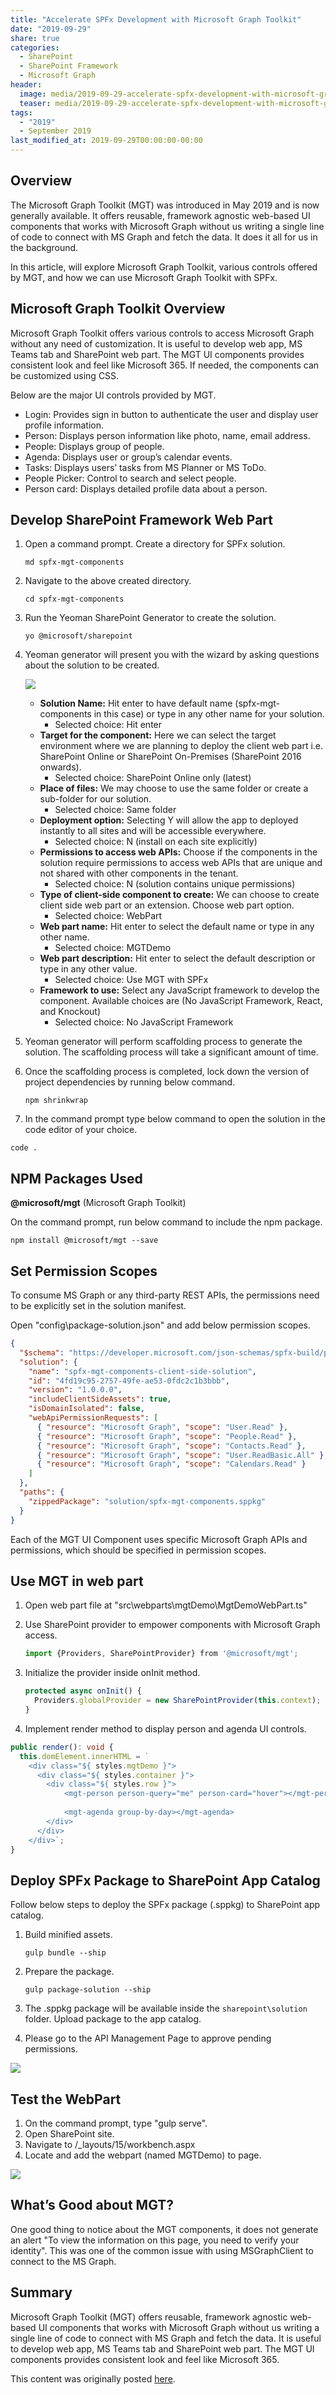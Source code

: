 ```yaml
---
title: "Accelerate SPFx Development with Microsoft Graph Toolkit"
date: "2019-09-29"
share: true
categories:
  - SharePoint
  - SharePoint Framework
  - Microsoft Graph
header:
  image: media/2019-09-29-accelerate-spfx-development-with-microsoft-graph-toolkit/03.png
  teaser: media/2019-09-29-accelerate-spfx-development-with-microsoft-graph-toolkit/03.png
tags:
  - "2019"
  - September 2019
last_modified_at: 2019-09-29T00:00:00-00:00
---
```


## Overview

The Microsoft Graph Toolkit (MGT) was introduced in May 2019 and is now generally available. It offers reusable, framework agnostic web-based UI components that works with Microsoft Graph without us writing a single line of code to connect with MS Graph and fetch the data. It does it all for us in the background.

In this article, will explore Microsoft Graph Toolkit, various controls offered by MGT, and how we can use Microsoft Graph Toolkit with SPFx.


## Microsoft Graph Toolkit Overview

Microsoft Graph Toolkit offers various controls to access Microsoft Graph without any need of customization. It is useful to develop web app, MS Teams tab and SharePoint web part. The MGT UI components provides consistent look and feel like Microsoft 365. If needed, the components can be customized using CSS.

Below are the major UI controls provided by MGT.

- Login: Provides sign in button to authenticate the user and display user profile information.
- Person: Displays person information like photo, name, email address.
- People: Displays group of people.
- Agenda: Displays user or group’s calendar events.
- Tasks: Displays users’ tasks from MS Planner or MS ToDo.
- People Picker: Control to search and select people.
- Person card: Displays detailed profile data about a person.


## Develop SharePoint Framework Web Part

1. Open a command prompt. Create a directory for SPFx solution.

    ```
    md spfx-mgt-components
    ```

2. Navigate to the above created directory.

    ```
    cd spfx-mgt-components
    ```

3. Run the Yeoman SharePoint Generator to create the solution.

    ```
    yo @microsoft/sharepoint
    ```

4. Yeoman generator will present you with the wizard by asking questions about the solution to be created.

    ![](/media/2019-09-29-accelerate-spfx-development-with-microsoft-graph-toolkit/01.png)

    - **Solution Name:** Hit enter to have default name (spfx-mgt-components in this case) or type in any other name for your solution.
        - Selected choice: Hit enter
    - **Target for the component:** Here we can select the target environment where we are planning to deploy the client web part i.e. SharePoint Online or SharePoint On-Premises (SharePoint 2016 onwards).
        - Selected choice: SharePoint Online only (latest)
    - **Place of files:** We may choose to use the same folder or create a sub-folder for our solution.
        - Selected choice: Same folder
    - **Deployment option:** Selecting Y will allow the app to deployed instantly to all sites and will be accessible everywhere.
        - Selected choice: N (install on each site explicitly)
    - **Permissions to access web APIs:** Choose if the components in the solution require permissions to access web APIs that are unique and not shared with other components in the tenant.
        - Selected choice: N (solution contains unique permissions)
    - **Type of client-side component to create:** We can choose to create client side web part or an extension. Choose web part option.
        - Selected choice: WebPart
    - **Web part name:** Hit enter to select the default name or type in any other name.
        - Selected choice: MGTDemo
    - **Web part description:** Hit enter to select the default description or type in any other value.
        - Selected choice: Use MGT with SPFx
    - **Framework to use:** Select any JavaScript framework to develop the component. Available choices are (No JavaScript Framework, React, and Knockout)
        - Selected choice: No JavaScript Framework

5. Yeoman generator will perform scaffolding process to generate the solution. The scaffolding process will take a significant amount of time.
6. Once the scaffolding process is completed, lock down the version of project dependencies by running below command.

    ```
    npm shrinkwrap
    ```

7. In the command prompt type below command to open the solution in the code editor of your choice.

```
code .
```


## NPM Packages Used

**@microsoft/mgt** (Microsoft Graph Toolkit)

On the command prompt, run below command to include the npm package.

```
npm install @microsoft/mgt --save
```


## Set Permission Scopes

To consume MS Graph or any third-party REST APIs, the permissions need to be explicitly set in the solution manifest.

Open "config\package-solution.json" and add below permission scopes.

```json
{  
  "$schema": "https://developer.microsoft.com/json-schemas/spfx-build/package-solution.schema.json",  
  "solution": {  
    "name": "spfx-mgt-components-client-side-solution",  
    "id": "4fd19c95-2757-49fe-ae53-0fdc2c1b3bbb",  
    "version": "1.0.0.0",  
    "includeClientSideAssets": true,  
    "isDomainIsolated": false,    
    "webApiPermissionRequests": [    
      { "resource": "Microsoft Graph", "scope": "User.Read" },  
      { "resource": "Microsoft Graph", "scope": "People.Read" },  
      { "resource": "Microsoft Graph", "scope": "Contacts.Read" },  
      { "resource": "Microsoft Graph", "scope": "User.ReadBasic.All" },  
      { "resource": "Microsoft Graph", "scope": "Calendars.Read" }  
    ]    
  },  
  "paths": {  
    "zippedPackage": "solution/spfx-mgt-components.sppkg"  
  }  
}  
```

Each of the MGT UI Component uses specific Microsoft Graph APIs and permissions, which should be specified in permission scopes.


## Use MGT in web part

1. Open web part file at "src\webparts\mgtDemo\MgtDemoWebPart.ts"
2. Use SharePoint provider to empower components with Microsoft Graph access.

    ```typescript
    import {Providers, SharePointProvider} from '@microsoft/mgt';
    ```

3. Initialize the provider inside onInit method.

    ```typescript
    protected async onInit() {  
      Providers.globalProvider = new SharePointProvider(this.context);  
    }
    ```

4. Implement render method to display person and agenda UI controls.

```typescript
public render(): void {  
  this.domElement.innerHTML = `  
    <div class="${ styles.mgtDemo }">  
      <div class="${ styles.container }">  
        <div class="${ styles.row }">              
            <mgt-person person-query="me" person-card="hover"></mgt-person>              
  
            <mgt-agenda group-by-day></mgt-agenda>  
        </div>  
      </div>  
    </div>`;  
}  
```


## Deploy SPFx Package to SharePoint App Catalog

Follow below steps to deploy the SPFx package (.sppkg) to SharePoint app catalog.

1. Build minified assets.

    ```
    gulp bundle --ship
    ```

2. Prepare the package.

    ```
    gulp package-solution --ship
    ```

3. The .sppkg package will be available inside the `sharepoint\solution` folder. Upload package to the app catalog.
4. Please go to the API Management Page to approve pending permissions.

![](/media/2019-09-29-accelerate-spfx-development-with-microsoft-graph-toolkit/02.png)


## Test the WebPart

1. On the command prompt, type "gulp serve".
2. Open SharePoint site.
3. Navigate to /_layouts/15/workbench.aspx
4. Locate and add the webpart (named MGTDemo) to page.

![](/media/2019-09-29-accelerate-spfx-development-with-microsoft-graph-toolkit/03.png)


## What’s Good about MGT?

One good thing to notice about the MGT components, it does not generate an alert "To view the information on this page, you need to verify your identity". This was one of the common issue with using MSGraphClient to connect to the MS Graph.


## Summary

Microsoft Graph Toolkit (MGT) offers reusable, framework agnostic web-based UI components that works with Microsoft Graph without us writing a single line of code to connect with MS Graph and fetch the data. It is useful to develop web app, MS Teams tab and SharePoint web part. The MGT UI components provides consistent look and feel like Microsoft 365.

This content was originally posted [here](https://www.c-sharpcorner.com/article/accelerate-spfx-development-with-microsoft-graph-toolkit/).

